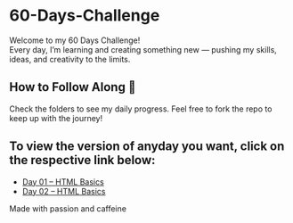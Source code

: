# 60-Days-Challenge

Welcome to my 60 Days Challenge!  
Every day, I’m learning and creating something new — pushing my skills, ideas, and creativity to the limits.

## How to Follow Along 👀  
Check the folders to see my daily progress. Feel free to fork the repo to keep up with the journey!
## To view the version of anyday you want, click on the respective link below:
- [Day 01 – HTML Basics](https://github.com/Adarsha23/60-Days-Challenge/commit/22e622f3562a8cc69f1e509fa61dc92b58663d00)
- [Day 02 – HTML Basics](https://github.com/Adarsha23/60-Days-Challenge/commit/f25de316ee6ea4e04838a327cc79497741001438)

Made with passion and caffeine

